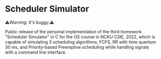 # Scheduler Simulator
:warning:*Warning: It's buggy.*:warning:

Public release of the personal implementation of the third homework "Scheduler Simulator" in C for the OS course in NCKU CSIE, 2022, which is capable of simulating 3 scheduling algorithms, FCFS, RR with time quantum 30 ms, and Priority-based Preemptive scheduling while handling signals with a command line interface.

